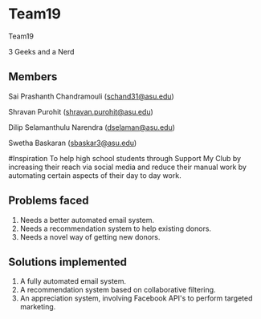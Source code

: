 # Team19
Team19

3 Geeks and a Nerd

## Members
Sai Prashanth Chandramouli (schand31@asu.edu)

Shravan Purohit (shravan.purohit@asu.edu)

Dilip Selamanthulu Narendra (dselaman@asu.edu)

Swetha Baskaran (sbaskar3@asu.edu)

#Inspiration
To help high school students through Support My Club by increasing their reach via 
social media and reduce their manual work by automating certain aspects of their day to day work.

## Problems faced
1. Needs a better automated email system.
2. Needs a recommendation system to help existing donors.
3. Needs a novel way of getting new donors.

## Solutions implemented
1. A fully automated email system.
2. A recommendation system based on collaborative filtering.
3. An appreciation system, involving Facebook API's to perform targeted marketing.

